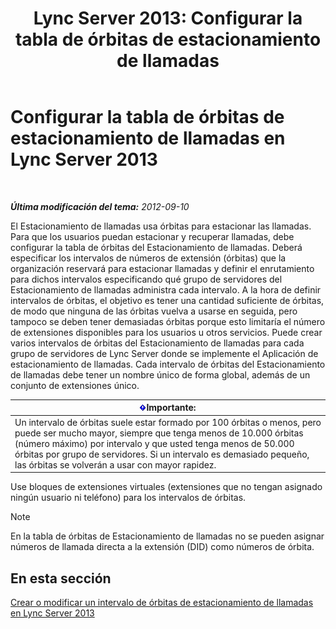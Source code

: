 ﻿---
title: 'Lync Server 2013: Configurar la tabla de órbitas de estacionamiento de llamadas'
TOCTitle: Configurar la tabla de órbitas de estacionamiento de llamadas
ms:assetid: e5cc0c19-7b2c-48e7-a21d-cfb23c842f0f
ms:mtpsurl: https://technet.microsoft.com/es-es/library/Gg399020(v=OCS.15)
ms:contentKeyID: 48277003
ms.date: 01/07/2017
mtps_version: v=OCS.15
ms.translationtype: HT
---

# Configurar la tabla de órbitas de estacionamiento de llamadas en Lync Server 2013

 

_**Última modificación del tema:** 2012-09-10_

El Estacionamiento de llamadas usa órbitas para estacionar las llamadas. Para que los usuarios puedan estacionar y recuperar llamadas, debe configurar la tabla de órbitas del Estacionamiento de llamadas. Deberá especificar los intervalos de números de extensión (órbitas) que la organización reservará para estacionar llamadas y definir el enrutamiento para dichos intervalos especificando qué grupo de servidores del Estacionamiento de llamadas administra cada intervalo. A la hora de definir intervalos de órbitas, el objetivo es tener una cantidad suficiente de órbitas, de modo que ninguna de las órbitas vuelva a usarse en seguida, pero tampoco se deben tener demasiadas órbitas porque esto limitaría el número de extensiones disponibles para los usuarios u otros servicios. Puede crear varios intervalos de órbitas del Estacionamiento de llamadas para cada grupo de servidores de Lync Server donde se implemente el Aplicación de estacionamiento de llamadas. Cada intervalo de órbitas del Estacionamiento de llamadas debe tener un nombre único de forma global, además de un conjunto de extensiones único.

<table>
<thead>
<tr class="header">
<th><img src="images/Gg425917.important(OCS.15).gif" title="important" alt="important" />Importante:</th>
</tr>
</thead>
<tbody>
<tr class="odd">
<td>Un intervalo de órbitas suele estar formado por 100 órbitas o menos, pero puede ser mucho mayor, siempre que tenga menos de 10.000 órbitas (número máximo) por intervalo y que usted tenga menos de 50.000 órbitas por grupo de servidores. Si un intervalo es demasiado pequeño, las órbitas se volverán a usar con mayor rapidez.</td>
</tr>
</tbody>
</table>


Use bloques de extensiones virtuales (extensiones que no tengan asignado ningún usuario ni teléfono) para los intervalos de órbitas.


> [!NOTE]
> En la tabla de órbitas de Estacionamiento de llamadas no se pueden asignar números de llamada directa a la extensión (DID) como números de órbita.



## En esta sección

[Crear o modificar un intervalo de órbitas de estacionamiento de llamadas en Lync Server 2013](lync-server-2013-create-or-modify-a-call-park-orbit-range.md)

